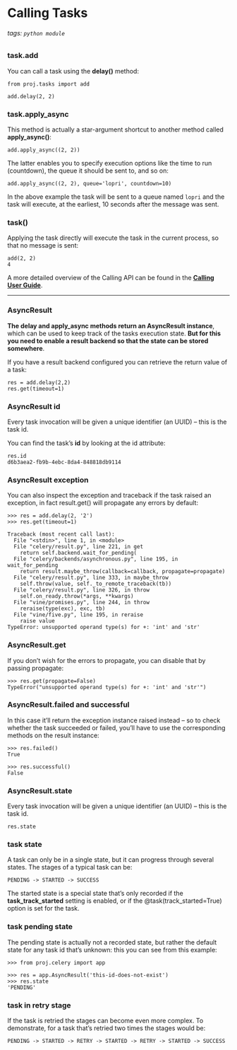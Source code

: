 # Calling Tasks
###### tags: `python module`

### task.add
You can call a task using the **delay()** method:
```python=
from proj.tasks import add

add.delay(2, 2)
```
### task.apply_async
This method is actually a star-argument shortcut to another method called **apply_async()**:
```python=
add.apply_async((2, 2))
```
The latter enables you to specify execution options like the time to run (countdown), the queue it should be sent to, and so on:
```python=
add.apply_async((2, 2), queue='lopri', countdown=10)
```

In the above example the task will be sent to a queue named `lopri` and the task will execute, at the earliest, 10 seconds after the message was sent.

### task()
Applying the task directly will execute the task in the current process, so that no message is sent:
```python=
add(2, 2)
4
```

A more detailed overview of the Calling API can be found in the [**Calling User Guide**](https://docs.celeryq.dev/en/stable/userguide/calling.html#guide-calling).

---
### AsyncResult
**The delay and apply_async methods return an AsyncResult instance**, which can be used to keep track of the tasks execution state. **But for this you need to enable a result backend so that the state can be stored somewhere**.


If you have a result backend configured you can retrieve the return value of a task:
```python=
res = add.delay(2,2)
res.get(timeout=1)
```

### AsyncResult id
Every task invocation will be given a unique identifier (an UUID) – this is the task id.

You can find the task’s **id** by looking at the id attribute:
```python=
res.id
d6b3aea2-fb9b-4ebc-8da4-848818db9114
```

### AsyncResult exception
You can also inspect the exception and traceback if the task raised an exception, in fact result.get() will propagate any errors by default:
```python=
>>> res = add.delay(2, '2')
>>> res.get(timeout=1)
```
```
Traceback (most recent call last):
  File "<stdin>", line 1, in <module>
  File "celery/result.py", line 221, in get
    return self.backend.wait_for_pending(
  File "celery/backends/asynchronous.py", line 195, in wait_for_pending
    return result.maybe_throw(callback=callback, propagate=propagate)
  File "celery/result.py", line 333, in maybe_throw
    self.throw(value, self._to_remote_traceback(tb))
  File "celery/result.py", line 326, in throw
    self.on_ready.throw(*args, **kwargs)
  File "vine/promises.py", line 244, in throw
    reraise(type(exc), exc, tb)
  File "vine/five.py", line 195, in reraise
    raise value
TypeError: unsupported operand type(s) for +: 'int' and 'str'
```
### AsyncResult.get
If you don’t wish for the errors to propagate, you can disable that by passing propagate:
```python=
>>> res.get(propagate=False)
TypeError("unsupported operand type(s) for +: 'int' and 'str'")
```
### AsyncResult.failed and successful
In this case it’ll return the exception instance raised instead – so to check whether the task succeeded or failed, you’ll have to use the corresponding methods on the result instance:
```python=
>>> res.failed()
True

>>> res.successful()
False
```

### AsyncResult.state
Every task invocation will be given a unique identifier (an UUID) – this is the task id.
```python=
res.state
```

### task state
A task can only be in a single state, but it can progress through several states. The stages of a typical task can be:
```
PENDING -> STARTED -> SUCCESS
```

The started state is a special state that’s only recorded if the **task_track_started** setting is enabled, or if the @task(track_started=True) option is set for the task.


### task pending state
The pending state is actually not a recorded state, but rather the default state for any task id that’s unknown: this you can see from this example:
```python=
>>> from proj.celery import app

>>> res = app.AsyncResult('this-id-does-not-exist')
>>> res.state
'PENDING'
```

### task in retry stage
If the task is retried the stages can become even more complex. To demonstrate, for a task that’s retried two times the stages would be:
```
PENDING -> STARTED -> RETRY -> STARTED -> RETRY -> STARTED -> SUCCESS
```